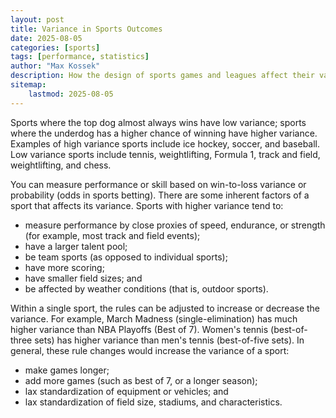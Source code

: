 ```yaml
---
layout: post
title: Variance in Sports Outcomes
date: 2025-08-05
categories: [sports]
tags: [performance, statistics]
author: "Max Kossek"
description: How the design of sports games and leagues affect their variance and spread for betting.
sitemap:
    lastmod: 2025-08-05
---
```


Sports where the top dog almost always wins have low variance; sports where the underdog has a higher chance of winning have higher variance. Examples of high variance sports include ice hockey, soccer, and baseball. Low variance sports include tennis, weightlifting, Formula 1, track and field, weightlifting, and chess.

You can measure performance or skill based on win-to-loss variance or probability (odds in sports betting). There are some inherent factors of a sport that affects its variance. Sports with higher variance tend to:

- measure performance by close proxies of speed, endurance, or strength (for example, most track and field events);
- have a larger talent pool;
- be team sports (as opposed to individual sports);
- have more scoring;
- have smaller field sizes; and
- be affected by weather conditions (that is, outdoor sports).

Within a single sport, the rules can be adjusted to increase or decrease the variance. For example, March Madness (single-elimination) has much higher variance than NBA Playoffs (Best of 7). Women's tennis (best-of-three sets) has higher variance than men's tennis (best-of-five sets). In general, these rule changes would increase the variance of a sport:

- make games longer;
- add more games (such as best of 7, or a longer season);
- lax standardization of equipment or vehicles; and
- lax standardization of field size, stadiums, and characteristics.
